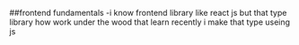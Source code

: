 ##frontend fundamentals
-i know frontend library like react js but that type library how work under the wood that learn recently i make that type useing js